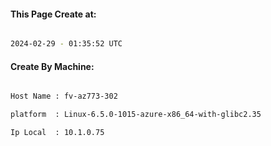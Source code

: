 
   
#### This Page Create at:

```bash

2024-02-29 - 01:35:52 UTC

```

#### Create By Machine:

```bash

Host Name : fv-az773-302

platform  : Linux-6.5.0-1015-azure-x86_64-with-glibc2.35

Ip Local  : 10.1.0.75

```

